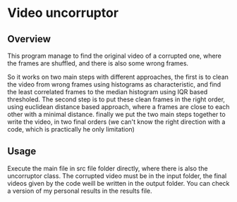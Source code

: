 # Video uncorruptor
## Overview
This program manage to find the original video of a corrupted one, where the frames are shuffled, and there is also some wrong frames.

So it works on two main steps with different approaches, the first is to clean the video from wrong frames using histograms as characteristic, and find the least correlated frames to the median histogram using IQR based thresholed.
The second step is to put these clean frames in the right order, using euclidean distance based approach, where a frames are close to each other with a minimal distance.
finally we put the two main steps together to write the video, in two final orders (we can't know the right direction with a code, which is practically he only limitation)

## Usage
Execute the main file in src file folder directly, where there is also the uncorruptor class. The corrupted video must be in the input folder, the final videos given by the code weill be written in the output folder.
You can check a version of my personal results in the results file.




